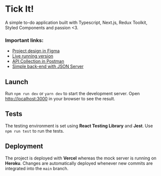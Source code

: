 # Tick It!
A simple to-do application built with Typescript, Next.js, Redux Toolkit, Styled Components and passion <3. <br />

### Important links:
- [Project design in Figma](https://www.figma.com/file/8ZffADyx3mke1goHuG0RPb/TickIt!?node-id=1%3A326)
- [Live running version](https://tick-it.vercel.app)
- [API Collection in Postman](https://app.getpostman.com/run-collection/14517756-8ad7ed48-e628-46ee-9067-5c7ab04dd76c?action=collection%2Ffork&collection-url=entityId%3D14517756-8ad7ed48-e628-46ee-9067-5c7ab04dd76c%26entityType%3Dcollection%26workspaceId%3D8a6c67fc-3ae2-4456-bc91-f27a9d129d47)
- [Simple back-end with JSON Server](https://github.com/eyvazahmadzada/tickit-server.git)

## Launch
Run `npm run dev` or `yarn dev` to start the development server. Open [http://localhost:3000](http://localhost:3000) in your browser to see the result.

## Tests
The testing environment is set using **React Testing Library** and **Jest**. Use `npm run test` to run the tests.

## Deployment
The project is deployed with **Vercel** whereas the mock server is running on **Heroku**. Changes are automatically deployed whenever new commits are integrated into the `main` branch.
